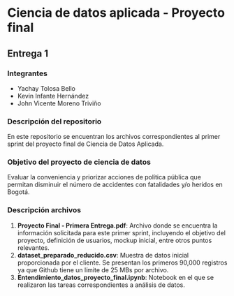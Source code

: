 # Ciencia de datos aplicada - Proyecto final
## Entrega 1
### Integrantes

* Yachay Tolosa Bello
* Kevin Infante Hernández
* John Vicente Moreno Triviño

### Descripción del repositorio
En este repositorio se encuentran los archivos correspondientes al primer sprint del proyecto final de Ciencia de Datos Aplicada.

### Objetivo del proyecto de ciencia de datos
Evaluar la conveniencia y priorizar acciones de política pública que permitan disminuir el número de accidentes con fatalidades y/o heridos en Bogotá.

### Descripción archivos
1. **Proyecto Final - Primera Entrega.pdf**: Archivo donde se encuentra la información solicitada para este primer sprint, incluyendo el objetivo del proyecto, definición de usuarios, mockup inicial, entre otros puntos relevantes.
2. **dataset_preparado_reducido.csv**: Muestra de datos inicial proporcionada por el cliente. Se presentan los primeros 90,000 registros ya que Github tiene un límite de 25 MBs por archivo.
3. **Entendimiento_datos_proyecto_final.ipynb**: Notebook en el que se realizaron las tareas correspondientes a análisis de datos.

